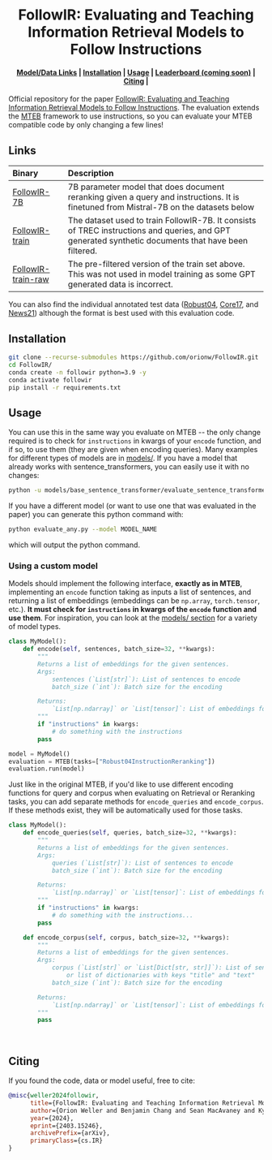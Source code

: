 <h1 align="center">FollowIR: Evaluating and Teaching Information
Retrieval Models to Follow Instructions</b></h1>

<h4 align="center">
    <p>
        <a href="#links">Model/Data Links</a> |
        <a href="#installation">Installation</a> |
        <a href="#usage">Usage</a> |
        <a href="#leaderboard">Leaderboard (coming soon)</a> |
        <a href="#citing">Citing</a> |
    <p>
</h4>

Official repository for the paper [FollowIR: Evaluating and Teaching Information Retrieval Models to Follow Instructions](https://arxiv.org/abs/2403.15246). The evaluation extends the [MTEB](https://github.com/embeddings-benchmark/mteb) framework to use instructions, so you can evaluate your MTEB compatible code by only changing a few lines!

## Links
| Binary |                                                                 Description                                                                |
|:------|:-------------------------------------------------------------------------------------------------------------------------------------------|
| [FollowIR-7B](https://huggingface.co/jhu-clsp/FollowIR-7B) |   7B parameter model that does document reranking given a query and instructions. It is finetuned from Mistral-7B on the datasets below  | 
| [FollowIR-train](https://huggingface.co/datasets/jhu-clsp/FollowIR-train) | The dataset used to train FollowIR-7B. It consists of TREC instructions and queries, and GPT generated synthetic documents that have been filtered. |
| [FollowIR-train-raw](https://huggingface.co/datasets/jhu-clsp/FollowIR-train-raw) |  The pre-filtered version of the train set above. This was not used in model training as some GPT generated data is incorrect. |              

You can also find the individual annotated test data ([Robust04](https://huggingface.co/datasets/jhu-clsp/robust04-instructions), [Core17](https://huggingface.co/datasets/jhu-clsp/core17-instructions), and [News21](https://huggingface.co/datasets/jhu-clsp/news21-instructions)) although the format is best used with this evaluation code.

## Installation

```bash
git clone --recurse-submodules https://github.com/orionw/FollowIR.git
cd FollowIR/
conda create -n followir python=3.9 -y
conda activate followir
pip install -r requirements.txt
```

## Usage

You can use this in the same way you evaluate on MTEB -- the only change required is to check for `instructions` in kwargs of your `encode` function, and if so, to use them (they are given when encoding queries). Many examples for different types of models are in [models/](https://github.com/orionw/mteb-instruct/tree/master/models). If you have a model that already works with sentence_transformers, you can easily use it with no changes:

```bash
python -u models/base_sentence_transformer/evaluate_sentence_transformer.py --model_name_or_path 
```

If you have a different model (or want to use one that was evaluated in the paper) you can generate this python command with:

```bash
python evaluate_any.py --model MODEL_NAME
```

which will output the python command.

### Using a custom model

Models should implement the following interface, **exactly as in MTEB**, implementing an `encode` function taking as inputs a list of sentences, and returning a list of embeddings (embeddings can be `np.array`, `torch.tensor`, etc.). **It must check for `instructions` in kwargs of the `encode` function and use them**. For inspiration, you can look at the [models/ section](https://github.com/orionw/mteb-instruct/tree/master/models) for a variety of model types.

```python
class MyModel():
    def encode(self, sentences, batch_size=32, **kwargs):
        """
        Returns a list of embeddings for the given sentences.
        Args:
            sentences (`List[str]`): List of sentences to encode
            batch_size (`int`): Batch size for the encoding

        Returns:
            `List[np.ndarray]` or `List[tensor]`: List of embeddings for the given sentences
        """
        if "instructions" in kwargs:
            # do something with the instructions
        pass

model = MyModel()
evaluation = MTEB(tasks=["Robust04InstructionReranking"])
evaluation.run(model)
```

Just like in the original MTEB, if you'd like to use different encoding functions for query and corpus when evaluating on Retrieval or Reranking tasks, you can add separate methods for `encode_queries` and `encode_corpus`. If these methods exist, they will be automatically used for those tasks.

```python
class MyModel():
    def encode_queries(self, queries, batch_size=32, **kwargs):
        """
        Returns a list of embeddings for the given sentences.
        Args:
            queries (`List[str]`): List of sentences to encode
            batch_size (`int`): Batch size for the encoding

        Returns:
            `List[np.ndarray]` or `List[tensor]`: List of embeddings for the given sentences
        """
        if "instructions" in kwargs:
            # do something with the instructions...
        pass

    def encode_corpus(self, corpus, batch_size=32, **kwargs):
        """
        Returns a list of embeddings for the given sentences.
        Args:
            corpus (`List[str]` or `List[Dict[str, str]]`): List of sentences to encode
                or list of dictionaries with keys "title" and "text"
            batch_size (`int`): Batch size for the encoding

        Returns:
            `List[np.ndarray]` or `List[tensor]`: List of embeddings for the given sentences
        """
        pass
```

</details>

<br /> 


## Citing

If you found the code, data or model useful, free to cite:

```bibtex
@misc{weller2024followir,
      title={FollowIR: Evaluating and Teaching Information Retrieval Models to Follow Instructions}, 
      author={Orion Weller and Benjamin Chang and Sean MacAvaney and Kyle Lo and Arman Cohan and Benjamin Van Durme and Dawn Lawrie and Luca Soldaini},
      year={2024},
      eprint={2403.15246},
      archivePrefix={arXiv},
      primaryClass={cs.IR}
}
```

